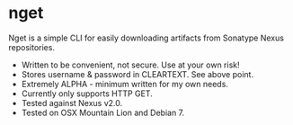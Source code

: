 # nget

Nget is a simple CLI for easily downloading artifacts from Sonatype Nexus repositories.

* Written to be convenient, not secure. Use at your own risk!
* Stores username & password in CLEARTEXT. See above point.
* Extremely ALPHA - minimum written for my own needs.
* Currently only supports HTTP GET.
* Tested against Nexus v2.0.
* Tested on OSX Mountain Lion and Debian 7.